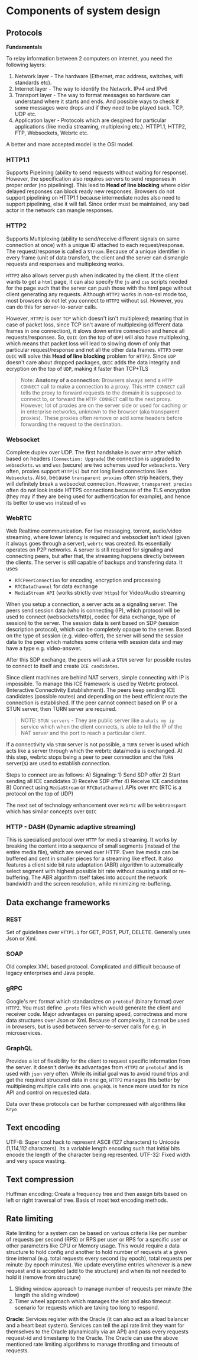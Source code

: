 # Components of system design

## Protocols

**Fundamentals**

To relay information between 2 computers on internet, you need the following layers:

1. Network layer - The hardware (Ethernet, mac address, switches, wifi standards etc).
2. Internet layer - The way to identify the Network. IPv4 and IPv6
3. Transport layer - The way to format messages so hardware can understand where it starts and ends. And possible ways to check if some messages were drops and if they need to be played back. TCP, UDP etc.
4. Application layer - Protocols which are desgined for particular applications (like media streaming, multiplexing etc.). HTTP1.1, HTTP2, FTP, Websockets, Webrtc etc.

A better and more accepted model is the OSI model.


### HTTP1.1
Supports Pipelining (ability to send requests without waiting for response).
However, the specification also requires servers to send responses in proper order (no pipelining). This lead to **Head of line blocking** where older delayed responses can block ready new responses. Browsers do not support pipelining on HTTP1.1 because intermediate nodes also need to support pipelining, else it will fail. Since order must be maintained, any bad actor in the network can mangle responses.

### HTTP2
Supports  Multiplexing (ability to send/receive different signals on same connection at once) with a unique ID attached to each request/response. The request/response is called a `Stream`. Because of a unique identifier in every frame (unit of data transfer), the client and the server can dismangle requests and responses and multiplexing works.

`HTTP2` also allows server push when indicated by the client. If the client wants to get a `html` page, it can also specify the `js` and `css` scripts needed for the page such that the server can push those with the html page without client generating any requests. Although `HTTP2` works in non-ssl mode too, most browsers do not let you connect to `HTTP2` without ssl. However, you can do this for server-to-server calls.

However, `HTTP2` is over `TCP` which doesn't isn't multiplexed; meaning that in case of packet loss, since TCP isn't aware of multiplexing (different data frames in one connection), it slows down entire connection and hence all requests/responses. So, `QUIC` (on the top of `UDP`) will also have multiplexing, which means that packet loss will lead to slowing down of only that particular request/response and not all the other data frames. `HTTP3` over `QUIC` will solve this **Head of line blocking** problem for `HTTP2`. Since `UDP` doesn't care about dropped packages, `QUIC` adds the data integrity and ecryption on the top of `UDP`, making it faster than TCP+TLS

>Note: **Anatomy of a connection**: Browsers always send a `HTTP CONNECT` call to make a connection to a proxy. This `HTTP CONNECT` call tells the proxy to forward requests to the domain it is supposed to connect to, or forward the `HTTP CONNECT` call to the next proxy. However, lot of proxies are on the server side or used for caching or in enterprise networks, unknown to the browser (aka transparent proxies). These proxies often remove or add some headers before forwarding the request to the destination.

### Websocket
Complete duplex over UDP. The first handshake is over `HTTP` after which based on headers (`Connection: Upgrade`) the connection is upgraded to `websockets`. `ws` and `wss` (secure) are two schemes used for `websockets`. Very often, proxies support `HTTP(s)` but not long lived connections likes `Websockets`. Also, because `transparent proxies` often strip headers, they will definitely break a websocket connection. However, `transparent proxies` often do not look inside HTTPS connections because of the TLS encryption (they may if they are being used for authentication for example), and hence its better to use `wss` instead of `ws`

### WebRTC
Web Realtime commnunication. For live messaging, torrent, audio/video streaming, where lower latency is required and websocket isn't ideal (given it always goes through a server), `webrtc` was created. Its essentially operates on P2P networks. A server is still required for signaling and connecting peers, but after that, the streaming happens directly between the clients. The server is still capable of backups and transfering data. It uses

- `RTCPeerConnection` for encoding, encryption and processing
- `RTCDataChannel` for data exchange
- `MediaStream API` (works strictly over `https`) for Video/Audio streaming

When you setup a connection, a server acts as a signaling server. The peers send session data (who is connecting (IP), which protocol will be used to connect (websockets/http), codec for data exchange, type of session) to the server. The session data is sent based on SDP (session description protocol), which can be completely opaque to the server. Based on the type of session (e.g. video-offer), the server will send the session data to the peer which matches some criteria with session data and may have a type e.g. video-answer.

After this SDP exchange, the peers will ask a `STUN` server for possible routes to connect to itself and create `ICE candidates`.

Since client machines are behind NAT servers, simple connecting with IP is impossible. To manage this ICE framework is used by Webrtc protocol. (Interactive Connectivity Establishment). The peers keep sending ICE candidates (possible routes) and depending on the best efficient route the connection is established.
If the peer cannot connect based on IP or a STUN server, then TURN server are required.

>NOTE: `STUN servers` - They are public server like a `whats my ip` service which when the client connects, is able to tell the IP of the NAT server and the port to reach a particular client.

If a connectivity via `STUN` server is not possible, a `TURN` server is used which acts like a server through which the webrtc data/media is exchanged. At this step, webrtc stops being a peer to peer connection and the `TURN` server(s) are used to establish connection.

Steps to connect are as follows:
A) Signaling:
    1) Send SDP offer
    2) Start sending all ICE candidates
    3) Receive SDP offer
    4) Receive ICE candidates
B) Connect using `MediaStream` or `RTCDataChannel` APIs over `RTC` (RTC is a protocol on the top of UDP)

The next set of technology enhancement over `Webrtc` will be `Webtransport` which has similar concepts over `QUIC`

### HTTP - DASH (Dynamic adaptive streaming)

This is specialised protocol over `HTTP` for media streaming.
It works by breaking the content into a sequence of small segments (instead of the entire media file), which are served over HTTP. Even live media can be buffered and sent in smaller pieces for a streaming like effect.
It also features a client side bit rate adaptation (ABR) algorithm to automatically select segment with highest possible bit rate without causing a stall or re-buffering. The ABR algorithm itself takes into account the network bandwidth and the screen resolution, while minimizing re-buffering.

## Data exchange frameworks

### REST
Set of guidelines over `HTTP1.1` for GET, POST, PUT, DELETE. Generally uses Json or Xml.

### SOAP
Old complex XML based protocol. Complicated and difficult because of legacy enterprises and Java people.

### gRPC
Google's `RPC` format which standardizes on `protobuf` (binary format) over `HTTP2`. You must define `.proto` files which would generate the client and receiver code. Major advantages on parsing speed, correctness and more data structures over Json or Xml. Because of complexity, it cannot be used in browsers, but is used between server-to-server calls for e.g. in microservices.

### GraphQL
Provides a lot of flexibility for the client to request specific information from the server. It doesn't derive its advantages from `HTTP2` or `protobuf` and is used with `json` very often. While its initial goal was to avoid round trips and get the required strucured data in one go, `HTTP2` manages this better by multiplexing multiple calls into one. `graphQL` is hence more used for its nice API and control on requested data.

Data over these protocols can be further compressed with algorithms like `Kryo`

## Text encoding
UTF-8: Super cool hack to represent ASCII (127 characters) to Unicode (1,114,112 characters). Its a variable length encoding such that initial bits encode the length of the character being represented.
UTF-32: Fixed width and very space wasting.

## Text compression
Huffman encoding: Create a frequency tree and then assign bits based on left or right traversal of tree. Basis of most text encoding methods.

## Rate limiting
Rate limiting for a system can be based on various criteria like per number of requests per second (RPS) or RPS per user or  RPS for a specific user or other parameters like CPU or Memory usage. This would require a data structure to hold config and another to hold number of requests at a given time internal (e.g. total requests every second (by epoch), total requests per minute (by epoch minutes).  We update everytime entries whenever is a new request and is accepted (add to the structure) and when its not needed to hold it (remove from structure)

1. Sliding window approach to manage number of requests per minute (the length the sliding window)
2. Timer wheel approach which manages the slot and also timeout scenario for requests which are taking too long to respond.

**Oracle**: Services register with the Oracle (it can also act as a load balancer and a heart beat system). Services can tell the api rate limit they want for themselves to the Oracle (dynamically via an API) and pass every requests request-id and timestamp to the Oracle. The Oracle can use the above mentioned rate limiting algorithms to manage throttling and timeouts of requests.


